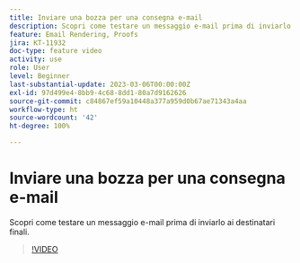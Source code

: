 ```yaml
---
title: Inviare una bozza per una consegna e-mail
description: Scopri come testare un messaggio e-mail prima di inviarlo ai destinatari finali.
feature: Email Rendering, Proofs
jira: KT-11932
doc-type: feature video
activity: use
role: User
level: Beginner
last-substantial-update: 2023-03-06T00:00:00Z
exl-id: 97d499e4-8bb9-4c68-8dd1-80a7d9162626
source-git-commit: c84867ef59a10448a377a959d0b67ae71343a4aa
workflow-type: ht
source-wordcount: '42'
ht-degree: 100%

---
```


# Inviare una bozza per una consegna e-mail

Scopri come testare un messaggio e-mail prima di inviarlo ai destinatari finali.

>[!VIDEO](https://video.tv.adobe.com/v/3416038/?quality=12&learn=on)
